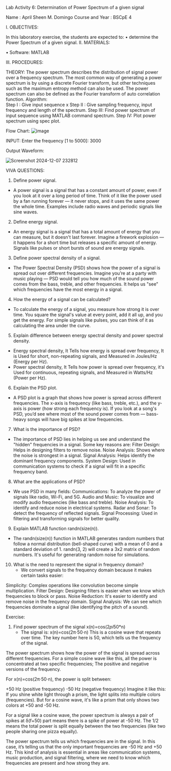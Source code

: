 Lab Activity 6: Determination of Power Spectrum of a given signal

Name			: April Sheen M. Domingo
Course and Year	: BSCpE 4


I.	OBJECTIVES:

In this laboratory exercise, the students are expected to:
•	determine the Power Spectrum of a given signal.
II.	MATERIALS:

•	Software: MATLAB

III.	PROCEDURES:

THEORY: 
The power spectrum describes the distribution of signal power over a frequency spectrum. The most common way of generating a power spectrum is by using a discrete Fourier transform, but other techniques such as the maximum entropy method can also be used. The power spectrum can also be defined as the Fourier transform of auto correlation function. 
Algorithm:  
Step I : Give input sequence x 
Step II : Give sampling frequency, input frequency and length of the spectrum. Step III: Find power spectrum of input sequence using MATLAB command spectrum. Step IV: Plot power spectrum using spec plot. 

Flow Chart:
![image](https://github.com/user-attachments/assets/30ba41d9-c931-426f-8298-b5428c6da140)

INPUT: 
Enter the frequency [1 to 5000]: 3000 

Output Waveform:

![Screenshot 2024-12-07 232812](https://github.com/user-attachments/assets/541d4b21-4ed4-4e5e-8c83-843d9e6c0f36)


VIVA QUESTIONS: 
1. Define power signal. 
 - A power signal is a signal that has a constant amount of power, even if you look at it over a long period of time. Think of it like the power used by a fan running forever — it never stops, and it uses the same power the whole time. Examples include radio waves and periodic signals like sine waves.
   
2. Define energy signal.  
 - An energy signal is a signal that has a total amount of energy that you can measure, but it doesn't last forever. Imagine a firework explosion — it happens for a short time but releases a specific amount of energy. Signals like pulses or short bursts of sound are energy signals.
   
3. Define power spectral density of a signal.  
 - The Power Spectral Density (PSD) shows how the power of a signal is spread out over different frequencies. Imagine you’re at a party with music playing — PSD would tell you how much of the sound power comes from the bass, treble, and other frequencies. It helps us "see" which frequencies have the most energy in a signal.
   
4. How the energy of a signal can be calculated?  
 - To calculate the energy of a signal, you measure how strong it is over time. You square the signal's value at every point, add it all up, and you get the energy. For simple signals like pulses, you can think of it as calculating the area under the curve.
   
5. Explain difference between energy spectral density and power spectral density.
- Energy spectral density, It Tells how energy is spread over frequency, It is Used for short, non-repeating signals, and Measured in Joules/Hz (Energy per Hz).
- Power spectral density, It Tells how power is spread over frequency, it's Used for continuous, repeating signals, and Measured in Watts/Hz (Power per Hz).
  
6. Explain the PSD plot. 
 - A PSD plot is a graph that shows how power is spread across different frequencies. The x-axis is frequency (like bass, treble, etc.), and the y-axis is power (how strong each frequency is). If you look at a song's PSD, you’d see where most of the sound power comes from — bass-heavy songs will have big spikes at low frequencies.
   
7. What is the importance of PSD?  
 - The importance of PSD lies in helping us see and understand the "hidden" frequencies in a signal. Some key reasons are:
Filter Design: Helps in designing filters to remove noise.
Noise Analysis: Shows where the noise is strongest in a signal.
Signal Analysis: Helps identify the dominant frequency components.
System Design: Used in communication systems to check if a signal will fit in a specific frequency band.

8. What are the applications of PSD? 
 - We use PSD in many fields:
Communications: To analyze the power of signals like radio, Wi-Fi, and 5G.
Audio and Music: To visualize and modify audio frequencies (like bass and treble).
Noise Analysis: To identify and reduce noise in electrical systems.
Radar and Sonar: To detect the frequency of reflected signals.
Signal Processing: Used in filtering and transforming signals for better quality.

9. Explain MATLAB function randn(size(n)). 
 - The randn(size(n)) function in MATLAB generates random numbers that follow a normal distribution (bell-shaped curve) with a mean of 0 and a standard deviation of 1.
randn(3, 2) will create a 3x2 matrix of random numbers.
It's useful for generating random noise for simulations.

10. What is the need to represent the signal in frequency domain?
    - We convert signals to the frequency domain because it makes certain tasks easier:

Simplicity: Complex operations like convolution become simple multiplication.
Filter Design: Designing filters is easier when we know which frequencies to block or pass.
Noise Reduction: It's easier to identify and remove noise in the frequency domain.
Signal Analysis: We can see which frequencies dominate a signal (like identifying the pitch of a sound).

Exercise: 
1. Find power spectrum of the signal x(n)=cos(2*pi*50*n)
   - The signal is: x(n)=cos(2π⋅50⋅n)
This is a cosine wave that repeats over time. The key number here is 50, which tells us the frequency of the signal.

The power spectrum shows how the power of the signal is spread across different frequencies. For a simple cosine wave like this, all the power is concentrated at two specific frequencies; The positive and negative versions of the frequency.

For x(n)=cos(2π⋅50⋅n), the power is split between:

+50 Hz (positive frequency)
-50 Hz (negative frequency)
Imagine it like this: If you shine white light through a prism, the light splits into multiple colors (frequencies). But for a cosine wave, it's like a prism that only shows two colors at +50 and -50 Hz.

For a signal like a cosine wave, the power spectrum is always a pair of spikes at δ(f+50) part means there is a spike of power at -50 Hz.
The 1/2 means the total power is split equally between the two frequencies (like two people sharing one pizza equally).

The power spectrum tells us which frequencies are in the signal. In this case, it’s telling us that the only important frequencies are -50 Hz and +50 Hz. This kind of analysis is essential in areas like communication systems, music production, and signal filtering, where we need to know which frequencies are present and how strong they are.
